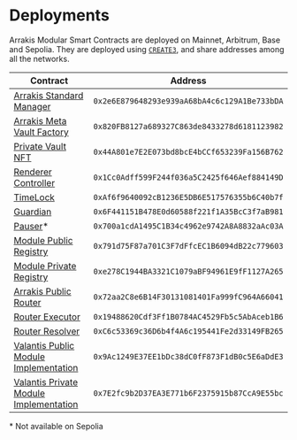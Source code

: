 # Deployments

Arrakis Modular Smart Contracts are deployed on Mainnet, Arbitrum, Base and Sepolia. They are deployed using [`CREATE3`](https://github.com/0xsequence/create3/), and share addresses among all the networks.

| Contract                                                                                                                             | Address                                      |
| ------------------------------------------------------------------------------------------------------------------------------------ | -------------------------------------------- |
| [Arrakis Standard Manager](../../autogenerated/ArrakisStandardManager.sol/contract.ArrakisStandardManager.md)                        | `0x2e6E879648293e939aA68bA4c6c129A1Be733bDA` |
| [Arrakis Meta Vault Factory](../../autogenerated/ArrakisMetaVaultFactory.sol/contract.ArrakisMetaVaultFactory.md)                    | `0x820FB8127a689327C863de8433278d6181123982` |
| [Private Vault NFT](../../autogenerated/PrivateVaultNFT.sol/contract.PrivateVaultNFT.md)                                             | `0x44A801e7E2E073bd8bcE4bCCf653239Fa156B762` |
| [Renderer Controller](../../autogenerated/RenderController.sol/contract.RenderController.md)                                         | `0x1Cc0Adff599F244f036a5C2425f646Aef884149D` |
| [TimeLock](<(../../autogenerated/TimeLock.sol/contract.TimeLock.md)>)                                                                | `0xAf6f9640092cB1236E5DB6E517576355b6C40b7f` |
| [Guardian](../../autogenerated/Guardian.sol/contract.Guardian.md)                                                                    | `0x6F441151B478E0d60588f221f1A35BcC3f7aB981` |
| [Pauser](../../autogenerated/Pauser.sol/contract.Pauser.md)\*                                                                        | `0x700a1cdA1495C1B34c4962e9742A8A8832aAc03A` |
| [Module Public Registry](../../autogenerated/ModulePublicRegistry.sol/contract.ModulePublicRegistry.md)                              | `0x791d75F87a701C3F7dFfcEC1B6094dB22c779603` |
| [Module Private Registry](../../autogenerated/ModulePrivateRegistry.sol/contract.ModulePrivateRegistry.md)                           | `0xe278C1944BA3321C1079aBF94961E9fF1127A265` |
| [Arrakis Public Router](../../autogenerated/ArrakisPublicVaultRouter.sol/contract.ArrakisPublicVaultRouter.md)                       | `0x72aa2C8e6B14F30131081401Fa999fC964A66041` |
| [Router Executor](../../autogenerated/RouterSwapExecutor.sol/contract.RouterSwapExecutor.md)                                         | `0x19488620Cdf3Ff1B0784AC4529Fb5c5AbAceb1B6` |
| [Router Resolver](../../autogenerated/RouterSwapResolver.sol/contract.RouterSwapResolver.md)                                         | `0xC6c53369c36D6b4f4A6c195441Fe2d33149FB265` |
| [Valantis Public Module Implementation](../../autogenerated/modules/ValantisHOTModulePublic.sol/contract.ValantisModulePublic.md)    | `0x9Ac1249E37EE1bDc38dC0fF873F1dB0c5E6aDdE3` |
| [Valantis Private Module Implementation](../../autogenerated/modules/ValantisHOTModulePrivate.sol/contract.ValantisModulePrivate.md) | `0x7E2fc9b2D37EA3E771b6F2375915b87CcA9E55bc` |

\* Not available on Sepolia
